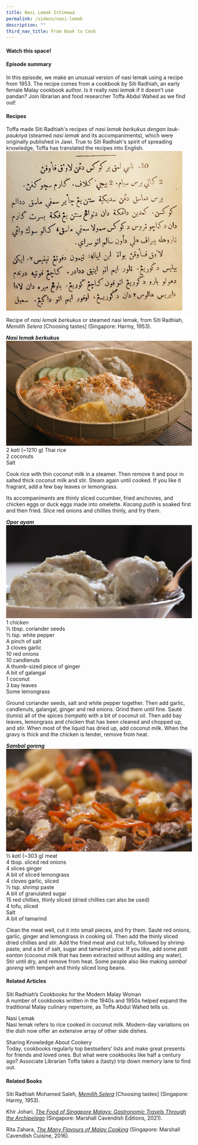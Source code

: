 ```yaml
---
title: Nasi Lemak Istimewa
permalink: /videos/nasi-lemak
description: ""
third_nav_title: From Book to Cook
---
```

#### Watch this space! ####


#### **Episode summary** ####
In this episode, we make an unusual version of nasi lemak using a recipe from 1953. The recipe comes from a cookbook by Siti Radhiah, an early female Malay cookbook author. Is it really *nasi lemak* if it doesn’t use pandan? Join librarian and food researcher Toffa Abdul Wahed as we find out!

#### **Recipes**
Toffa made Siti Radhiah's recipes of *nasi lemak berkukus dengan lauk-pauknya* (steamed *nasi lemak* and its accompaniments), which were originally published in Jawi. True to Siti Radhiah's spirit of spreading knowledge, Toffa has translated the recipes into English.
![](/images/Videos:%20From%20Book%20to%20Cook/nasi%20lemak%20recipe.png)
<div style="background-color: white;">Recipe of <i>nasi lemak berkukus</i> or steamed nasi lemak, from Siti Radhiah, <i>Memilih Selera</i> [Choosing tastes] (Singapore: Harmy, 1953).</div>

<b>*Nasi lemak berkukus*</b>
![](/images/Videos:%20From%20Book%20to%20Cook/nasi%20lemak.png)
<br>2 *kati* (~1210 g) Thai rice
<br>2 coconuts
<br>Salt

Cook rice with thin coconut milk in a steamer. Then remove it and pour in salted thick coconut milk and stir. Steam again until cooked. If you like it fragrant, add a few bay leaves or lemongrass.
 
Its accompaniments are thinly sliced cucumber, fried anchovies, and chicken eggs or duck eggs made into omelette. *Kacang putih* is soaked first and then fried. Slice red onions and chillies thinly, and fry them. 

<b>*Opor ayam*</b>
![](/images/Videos:%20From%20Book%20to%20Cook/opor.png)
<br>1 chicken
<br>½ tbsp. coriander seeds
<br>½ tsp. white pepper
<br>A pinch of salt
<br>3 cloves garlic
<br>10 red onions
<br>10 candlenuts
<br>A thumb-sized piece of ginger
<br>A bit of galangal
<br>1 coconut
<br>3 bay leaves
<br>Some lemongrass

Ground coriander seeds, salt and white pepper together. Then add garlic, candlenuts, galangal, ginger and red onions. Grind them until fine. Sauté (*tumis*) all of the spices (*rempah*) with a bit of coconut oil. Then add bay leaves, lemongrass and chicken that has been cleaned and chopped up, and stir. When most of the liquid has dried up, add coconut milk. When the gravy is thick and the chicken is tender, remove from heat.

<b>*Sambal goreng*</b> 
![](/images/Videos:%20From%20Book%20to%20Cook/sambal%20goreng.png)
<br>½ *kati* (~303 g) meat 
<br>4 tbsp. sliced red onions
<br>4 slices ginger
<br>A bit of sliced lemongrass
<br>4 cloves garlic, sliced
<br>½ tsp. shrimp paste
<br>A bit of granulated sugar
<br>15 red chillies, thinly sliced (dried chillies can also be used)
<br>4 tofu, sliced
<br>Salt 
<br>A bit of tamarind

Clean the meat well, cut it into small pieces, and fry them. Sauté red onions, garlic, ginger and lemongrass in cooking oil. Then add the thinly sliced dried chillies and stir. Add the fried meat and cut tofu, followed by shrimp paste, and a bit of salt, sugar and tamarind juice. If you like, add some *pati santan* (coconut milk that has been extracted without adding any water). Stir until dry, and remove from heat. Some people also like making  *sambal goreng* with tempeh and thinly sliced long beans.

#### **Related Articles**
<a style="text-decoration: none;" href="/vol-17/issue-4/jan-to-mar-2022/siti-radhiah-cookbooks ">Siti Radhiah’s Cookbooks for the Modern Malay Woman</a>
<br>A number of cookbooks written in the 1940s and 1950s helped expand the traditional Malay culinary repertoire, as Toffa Abdul Wahed tells us.

<a style="text-decoration: none;" href="https://eresources.nlb.gov.sg/infopedia/articles/SIP_1739_2010-12-13.html">Nasi Lemak</a>
<br>Nasi lemak refers to rice cooked in coconut milk. Modern-day variations on the dish now offer an extensive array of other side dishes.

<a style="text-decoration: none;" href="https://medium.com/the-national-library-blog/sharing-knowledge-about-cookery-a074113ed89a">Sharing Knowledge About Cookery</a>
<br>Today, cookbooks regularly top bestsellers’ lists and make great presents for friends and loved ones. But what were cookbooks like half a century ago? Associate Librarian Toffa takes a (tasty) trip down memory lane to find out.


#### **Related Books**
Siti Radhiah Mohamed Saleh, *[Memilih Selera](https://eservice.nlb.gov.sg/item_holding.aspx?bid=200055900)* [Choosing tastes] (Singapore: Harmy, 1953).

Khir Johari, *[The Food of Singapore Malays: Gastronomic Travels Through the Archipelago](https://eservice.nlb.gov.sg/item_holding.aspx?bid=205498204)* (Singapore: Marshall Cavendish Editions, 2021).

Rita Zahara, *[The Many Flavours of Malay Cooking](https://eservice.nlb.gov.sg/item_holding.aspx?bid=202563239)* (Singapore: Marshall Cavendish Cuisine, 2016).